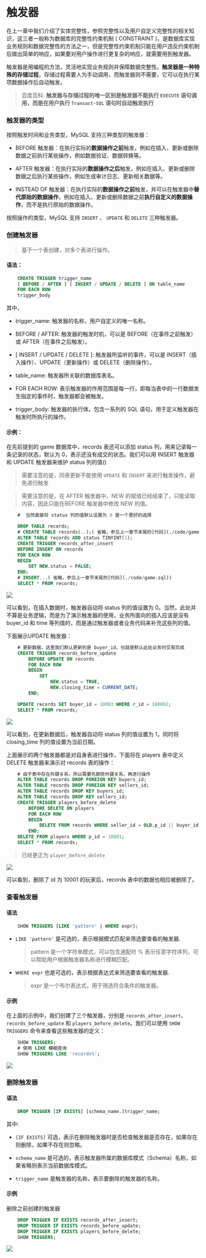# **触发器**

在上一章中我们介绍了实体完整性，参照完整性以及用户自定义完整性的相关知识，这三者一般称为数据库的完整性约束机制 ( CONSTRAINT )，是数据库实现业务规则和数据完整性的方法之一，但是完整性约束机制只能在用户违反约束机制后做出简单的响应，如果要对用户操作进行更复杂的响应，就需要用到触发器。

触发器是用编程的方法，灵活地实现业务规则并保障数据完整性。**触发器是一种特殊的存储过程**，存储过程需要人为手动调用，而触发器则不需要，它可以在执行某项数据操作后自动触发。

> 百度百科: **触发器与存储过程的唯一区别是触发器不能执行 `EXECUTE` 语句调用，而是在用户执行 `Transact-SQL` 语句时自动触发执行**

### 触发器的类型

按照触发时间和业务类型，MySQL 支持三种类型的触发器：

+ BEFORE 触发器：在执行实际的**数据操作之前**触发，例如在插入、更新或删除数据之前执行某些操作，例如数据验证、数据转换等。

+ AFTER 触发器：在执行实际的**数据操作之后**触发，例如在插入、更新或删除数据之后执行某些操作，例如生成审计日志、更新相关数据等。

+ INSTEAD OF 触发器：在执行实际的**数据操作之前**触发，并可以在触发器中**替代原始的数据操作**，例如在插入、更新或删除数据之前**执行自定义的数据操作**，而不是执行原始的数据操作。

按照操作的类型，MySQL 支持 `INSERT` 、 `UPDATE` 和 `DELETE` 三种触发器。

### 创建触发器

> 基于一个表创建，对多个表进行操作。

#### 语法：

```sql
    CREATE TRIGGER trigger_name
    [ BEFORE / AFTER ] [ INSERT / UPDATE / DELETE ] ON table_name
    FOR EACH ROW
    trigger_body
```

其中，

+ trigger_name: 触发器的名称，用户自定义的唯一名称。

+ BEFORE / AFTER: 触发器的触发时机，可以是 BEFORE（在事件之前触发）或 AFTER（在事件之后触发）。

+ [ INSERT / UPDATE / DELETE ]: 触发器所监听的事件，可以是 INSERT（插入操作）、UPDATE（更新操作）或 DELETE（删除操作）。

+ table_name: 触发器所关联的数据库表名。

+ FOR EACH ROW: 表示触发器的作用范围是每一行，即每当表中的一行数据发生指定的事件时，触发器都会被触发。

+ trigger_body: 触发器的执行体，包含一系列的 SQL 语句，用于定义触发器在触发时所执行的操作。

#### 示例：

在先前提到的 game 数据库中，records 表还可以添加 status 列，用来记录每一条记录的状态，默认为 0，表示还没有成交的状态。我们可以用 INSERT 触发器和 UPDATE 触发器来维护 status 列的值()

> 需要注意的是，同表更新不能使用 `UPDATE` 和 `INSERT` 来进行触发操作，避免递归触发

> 需要注意的是，在 AFTER 触发器中，NEW 的赋值已经结束了，只能读取内容，因此只能在BEFORE 触发器中修改 NEW 的值。

```sql
    #  当然直接将 status 列的值默认设置为 0 是一个更好的选择

    DROP TABLE records;
    # CREATE TABLE records(..);( 省略，参见上一章节末尾的[代码](./code/game.sql))
    ALTER TABLE records ADD status TINYINT(1);
    CREATE TRIGGER records_after_insert
    BEFORE INSERT ON records
    FOR EACH ROW
    BEGIN
        SET NEW.status = FALSE;
    END;
    # INSERT...( 省略，参见上一章节末尾的[代码](./code/game.sql))
    SELECT * FROM records;
```

![](./img/4-3-1.png)

可以看到，在插入数据时，触发器自动将 status 列的值设置为 0。当然，此处并不算是业务逻辑，而是为了演示触发器的使用，业务所面向的插入应该是没有 buyer_id 和 time 等列值的，而是通过触发器或者业务代码来补充这些列的值。

下面展示UPDATE 触发器：

```sql
    # 更新数据，这里我们默认更新的是 buyer_id，也就是默认此处业务时交易完成
    CREATE TRIGGER records_before_update
        BEFORE UPDATE ON records
        FOR EACH ROW
        BEGIN
            SET
                NEW.status = TRUE,
                NEW.closing_time = CURRENT_DATE;
        END;

    UPDATE records SET buyer_id = 10003 WHERE r_id = 100002;
    SELECT * FROM records;
```

![](./img/4-3-2.png)

可以看到，在更新数据后，触发器自动将 status 列的值设置为 1，同时将 closing_time 列的值设置为当前日期。

上面展示的两个触发器都是对自身表进行操作，下面将在 players 表中定义 DELETE 触发器来演示对 records 表的操作：

```sql
    # 由于表中存在外键关系，所以需要先删除外键关系，再进行操作
    ALTER TABLE records DROP FOREIGN KEY buyers_id;
    ALTER TABLE records DROP FOREIGN KEY sellers_id;
    ALTER TABLE records DROP KEY buyers_id;
    ALTER TABLE records DROP KEY sellers_id;
    CREATE TRIGGER players_before_delete
        BEFORE DELETE ON players
        FOR EACH ROW
        BEGIN
            DELETE FROM records WHERE seller_id = OLD.p_id || buyer_id = OLD.p_id;
        END;
    DELETE FROM players WHERE p_id = 10001;
    SELECT * FROM records;
```

> 已经更正为 `player_before_delete`

![ ](./img/4-3-3.png)

可以看到，删除了 id 为 10001 的玩家后，records 表中的数据也相应被删除了。

### 查看触发器

#### 语法

```sql
    SHOW TRIGGERS [LIKE 'pattern' | WHERE expr];
```

+ `LIKE 'pattern'` 是可选的，表示根据模式匹配来筛选要查看的触发器.

    > pattern 是一个字符串模式，可以包含通配符 % 表示任意字符序列，可以帮助用户根据触发器名称进行模糊匹配。

+ `WHERE expr` 也是可选的，表示根据表达式来筛选要查看的触发器.

    > expr 是一个布尔表达式，用于筛选符合条件的触发器。

#### 示例

在上面的示例中，我们创建了三个触发器，分别是 `records_after_insert`、`records_before_update` 和 `players_before_delete`。我们可以使用 `SHOW TRIGGERS` 命令来查看这些触发器的定义：

```sql
    SHOW TRIGGERS;
    # 使用 LIKE 模糊查询
    SHOW TRIGGERS LIKE 'records%';
```

![](./img/4-3-4.png)

### 删除触发器

#### 语法 

```sql
    DROP TRIGGER [IF EXISTS] [schema_name.]trigger_name;
```

其中:

+ `[IF EXISTS]` 可选，表示在删除触发器时是否检查触发器是否存在，如果存在则删除，如果不存在则忽略。

+ `schema_name` 是可选的，表示触发器所属的数据库模式（Schema）名称，如果省略则表示当前数据库模式。

+ `trigger_name` 是触发器的名称，表示要删除的触发器的名称。

#### 示例

删除之前创建的触发器

```sql
    DROP TRIGGER IF EXISTS records_after_insert;
    DROP TRIGGER IF EXISTS records_before_update;
    DROP TRIGGER IF EXISTS players_before_delete;
    SHOW TRIGGERS;
```

![](./img/4-3-5.png)
